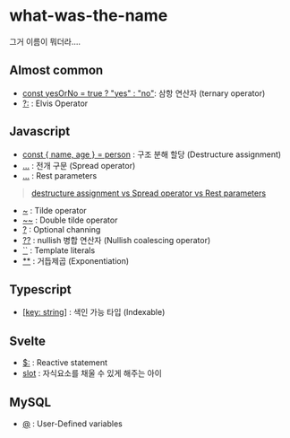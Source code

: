 # what-was-the-name

그거 이름이 뭐더라....

## Almost common
* [const yesOrNo = true ? "yes" : "no"](https://developer.mozilla.org/ko/docs/Web/JavaScript/Reference/Operators/Conditional_Operator): 삼항 연산자 (ternary operator)
* [?:](https://en.wikipedia.org/wiki/Elvis_operator) : Elvis Operator

## Javascript
* [const { name, age } = person](https://developer.mozilla.org/ko/docs/Web/JavaScript/Reference/Operators/Destructuring_assignment) : 구조 분해 할당 (Destructure assignment)
* [...](https://developer.mozilla.org/ko/docs/Web/JavaScript/Reference/Operators/Spread_syntax) : 전개 구문 (Spread operator)
* [...](https://developer.mozilla.org/ko/docs/Web/JavaScript/Reference/Functions/rest_parameters) : Rest parameters  
> [destructure assignment vs Spread operator vs Rest parameters](https://www.digitalocean.com/community/tutorials/understanding-destructuring-rest-parameters-and-spread-syntax-in-javascript)
* [~](https://den-shin.tistory.com/44?category=964367) : Tilde operator
* [~~](https://den-shin.tistory.com/44?category=964367) : Double tilde operator
* [?](https://developer.mozilla.org/ko/docs/Web/JavaScript/Reference/Operators/Optional_chaining) : Optional channing
* [??](https://ko.javascript.info/nullish-coalescing-operator) : nullish 병합 연산자 (Nullish coalescing operator)
* [``](https://developer.mozilla.org/ko/docs/Web/JavaScript/Reference/Template_literals) : Template literals
* [**](https://developer.mozilla.org/en-US/docs/Web/JavaScript/Reference/Operators/Exponentiation) : 거듭제곱 (Exponentiation)

## Typescript
* [[key: string]](https://den-shin.tistory.com/6?category=964286) : 색인 가능 타입 (Indexable)

## Svelte
* [$:](https://svelte.dev/tutorial/reactive-statements) : Reactive statement
* [slot](https://svelte.dev/tutorial/slots) : 자식요소를 채울 수 있게 해주는 아이

## MySQL
* [@](https://dev.mysql.com/doc/refman/8.0/en/user-variables.html) : User-Defined variables
